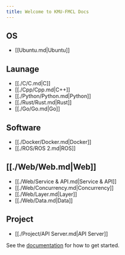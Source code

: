 ```yaml
---
title: Welcome to KMU-FMCL Docs
---
```


## OS

- [[Ubuntu.md|Ubuntu]]

## Launage

- [[./C/C.md|C]]
- [[./Cpp/Cpp.md|C++]]
- [[./Python/Python.md|Python]]
- [[./Rust/Rust.md|Rust]]
- [[./Go/Go.md|Go]]

## Software

- [[./Docker/Docker.md|Docker]]
- [[./ROS/ROS 2.md|ROS]]

## [[./Web/Web.md|Web]]

- [[./Web/Service & API.md|Service & API]]
- [[./Web/Concurrency.md|Concurrency]]
- [[./Web/Layer.md|Layer]]
- [[./Web/Data.md|Data]]

## Project

- [[./Project/API Server.md|API Server]]

See the [documentation](https://quartz.jzhao.xyz) for how to get started.
